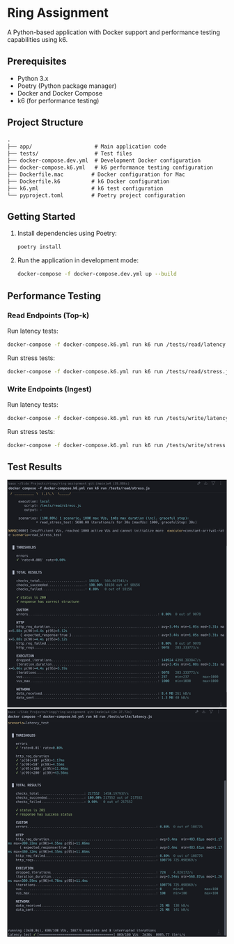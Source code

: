 # Ring Assignment

A Python-based application with Docker support and performance testing capabilities using k6.

## Prerequisites

- Python 3.x
- Poetry (Python package manager)
- Docker and Docker Compose
- k6 (for performance testing)

## Project Structure

```
.
├── app/                    # Main application code
├── tests/                  # Test files
├── docker-compose.dev.yml  # Development Docker configuration
├── docker-compose.k6.yml   # k6 performance testing configuration
├── Dockerfile.mac         # Docker configuration for Mac
├── Dockerfile.k6          # k6 Docker configuration
├── k6.yml                 # k6 test configuration
└── pyproject.toml         # Poetry project configuration
```

## Getting Started

1. Install dependencies using Poetry:

   ```bash
   poetry install
   ```

2. Run the application in development mode:
   ```bash
   docker-compose -f docker-compose.dev.yml up --build
   ```

## Performance Testing

### Read Endpoints (Top-k)

Run latency tests:

```bash
docker-compose -f docker-compose.k6.yml run k6 run /tests/read/latency.js
```

Run stress tests:

```bash
docker-compose -f docker-compose.k6.yml run k6 run /tests/read/stress.js
```

### Write Endpoints (Ingest)

Run latency tests:

```bash
docker-compose -f docker-compose.k6.yml run k6 run /tests/write/latency.js
```

Run stress tests:

```bash
docker-compose -f docker-compose.k6.yml run k6 run /tests/write/stress.js
```

## Test Results

![Test Results Example 1](test-1.png)
![Test Results Example 2](test-01.png)
